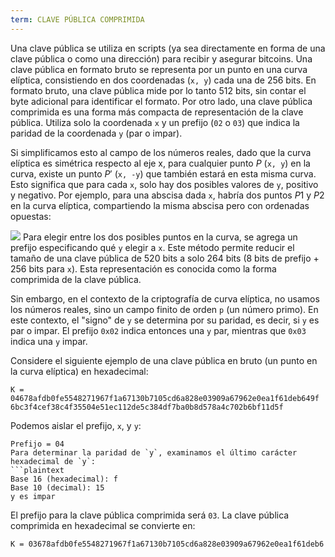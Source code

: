 ```yaml
---
term: CLAVE PÚBLICA COMPRIMIDA
---
```


Una clave pública se utiliza en scripts (ya sea directamente en forma de una clave pública o como una dirección) para recibir y asegurar bitcoins. Una clave pública en formato bruto se representa por un punto en una curva elíptica, consistiendo en dos coordenadas (`x, y`) cada una de 256 bits. En formato bruto, una clave pública mide por lo tanto 512 bits, sin contar el byte adicional para identificar el formato. Por otro lado, una clave pública comprimida es una forma más compacta de representación de la clave pública. Utiliza solo la coordenada `x` y un prefijo (`02` o `03`) que indica la paridad de la coordenada `y` (par o impar).

Si simplificamos esto al campo de los números reales, dado que la curva elíptica es simétrica respecto al eje x, para cualquier punto $P$ (`x, y`) en la curva, existe un punto $P'$ (`x, -y`) que también estará en esta misma curva. Esto significa que para cada `x`, solo hay dos posibles valores de `y`, positivo y negativo. Por ejemplo, para una abscisa dada `x`, habría dos puntos $P1$ y $P2$ en la curva elíptica, compartiendo la misma abscisa pero con ordenadas opuestas:

![](../../dictionnaire/assets/29.png)
Para elegir entre los dos posibles puntos en la curva, se agrega un prefijo especificando qué `y` elegir a `x`. Este método permite reducir el tamaño de una clave pública de 520 bits a solo 264 bits (8 bits de prefijo + 256 bits para `x`). Esta representación es conocida como la forma comprimida de la clave pública.

Sin embargo, en el contexto de la criptografía de curva elíptica, no usamos los números reales, sino un campo finito de orden `p` (un número primo). En este contexto, el "signo" de `y` se determina por su paridad, es decir, si `y` es par o impar. El prefijo `0x02` indica entonces una `y` par, mientras que `0x03` indica una `y` impar.

Considere el siguiente ejemplo de una clave pública en bruto (un punto en la curva elíptica) en hexadecimal:
```plaintext
K = 04678afdb0fe5548271967f1a67130b7105cd6a828e03909a67962e0ea1f61deb649f
6bc3f4cef38c4f35504e51ec112de5c384df7ba0b8d578a4c702b6bf11d5f
```

Podemos aislar el prefijo, `x`, y `y`:
```plaintext
Prefijo = 04
Para determinar la paridad de `y`, examinamos el último carácter hexadecimal de `y`:
```plaintext
Base 16 (hexadecimal): f
Base 10 (decimal): 15
y es impar
```

El prefijo para la clave pública comprimida será `03`. La clave pública comprimida en hexadecimal se convierte en:
```plaintext
K = 03678afdb0fe5548271967f1a67130b7105cd6a828e03909a67962e0ea1f61deb6
```